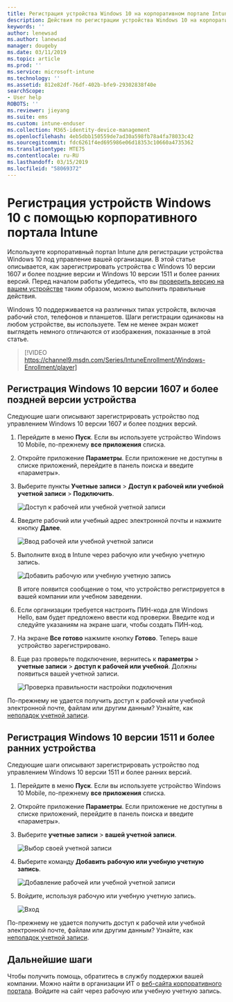 ```yaml
---
title: Регистрация устройства Windows 10 на корпоративном портале Intune | Документация Майкрософт
description: Действия по регистрации устройства Windows 10 на корпоративном портале Intune
keywords: ''
author: lenewsad
ms.author: lanewsad
manager: dougeby
ms.date: 03/11/2019
ms.topic: article
ms.prod: ''
ms.service: microsoft-intune
ms.technology: ''
ms.assetid: 812e82df-76df-402b-bfe9-29302838f40e
searchScope:
- User help
ROBOTS: ''
ms.reviewer: jieyang
ms.suite: ems
ms.custom: intune-enduser
ms.collection: M365-identity-device-management
ms.openlocfilehash: 4eb5dbb150559de7ad30a598fb78a4fa78033c42
ms.sourcegitcommit: fdc6261f4ed695986e06d18353c10660a4735362
ms.translationtype: MTE75
ms.contentlocale: ru-RU
ms.lasthandoff: 03/15/2019
ms.locfileid: "58069372"
---
```

# <a name="enroll-windows-10-devices-with-intune-company-portal"></a>Регистрация устройств Windows 10 с помощью корпоративного портала Intune

Используете корпоративный портал Intune для регистрации устройства Windows 10 под управление вашей организации. В этой статье описывается, как зарегистрировать устройства с Windows 10 версии 1607 и более поздние версии и Windows 10 версии 1511 и более ранних версий. Перед началом работы убедитесь, что вы [проверить версию на вашем устройстве](windows-enrollment-company-portal.md#find-windows-10-version-number) таким образом, можно выполнить правильные действия.  

Windows 10 поддерживается на различных типах устройств, включая рабочий стол, телефонов и планшетов. Шаги регистрации одинаковы на любом устройстве, вы используете. Тем не менее экран может выглядеть немного отличаются от изображения, показанные в этой статье.  

> [!VIDEO https://channel9.msdn.com/Series/IntuneEnrollment/Windows-Enrollment/player]  

## <a name="enroll-windows-10-version-1607-and-later-device"></a>Регистрация Windows 10 версии 1607 и более поздней версии устройства 
Следующие шаги описывают зарегистрировать устройство под управлением Windows 10 версии 1607 и более поздних версий.  

1. Перейдите в меню **Пуск**. Если вы используете устройство Windows 10 Mobile, по-прежнему **все приложения** списка.

2. Откройте приложение **Параметры**. Если приложение не доступны в списке приложений, перейдите в панель поиска и введите «параметры».

3. Выберите пункты **Учетные записи** > **Доступ к рабочей или учебной учетной записи** > **Подключить**.  


    ![Доступ к рабочей или учебной учетной записи](./media/w10-enroll-rs1-connect-to-work-or-school.png)  

4. Введите рабочий или учебный адрес электронной почты и нажмите кнопку **Далее**.  


   ![Ввод рабочей или учебной учетной записи](./media/w10-enroll-rs1-set-up-work-or-school-account.png)  

5. Выполните вход в Intune через рабочую или учебную учетную запись.  


    ![Добавить рабочую или учебную учетную запись](./media/w10-enroll-rs1-enter-your-credentials.png)  

    В итоге появится сообщение о том, что устройство регистрируется в вашей компании или учебном заведении.

6. Если организации требуется настроить ПИН-кода для Windows Hello, вам будет предложено ввести код проверки. Введите код и следуйте указаниям на экране шаги, чтобы создать ПИН-код.  

7. На экране **Все готово** нажмите кнопку **Готово**. Теперь ваше устройство зарегистрировано.  

8. Еще раз проверьте подключение, вернитесь к **параметры** > **учетные записи** > **доступ к рабочей или учебной**.  Должны появиться вашей учетной записи.  


    ![Проверка правильности настройки подключения](./media/w10-enroll-rs1-validate-successful-enrollment.png)  

По-прежнему не удается получить доступ к рабочей или учебной электронной почте, файлам или другим данным? Узнайте, как [неполадок учетной записи](troubleshoot-your-windows-10-device-windows.md#troubleshooting-steps-to-follow-if-you-see-access-work-or-school).  

## <a name="enroll-windows-10-version-1511-and-earlier-device"></a>Регистрация Windows 10 версии 1511 и более ранних устройства  
Следующие шаги описывают зарегистрировать устройство под управлением Windows 10 версии 1511 и более ранних версий.  

1. Перейдите в меню **Пуск**. Если вы используете устройство Windows 10 Mobile, по-прежнему **все приложения** списка.

2. Откройте приложение **Параметры**. Если приложение не доступны в списке приложений, перейдите в панель поиска и введите «параметры».

3. Выберите **учетные записи** > **вашей учетной записи**.  


    ![Выбор своей учетной записи](./media/W10-enroll-2-accounts-your-account.png)  

5. Выберите команду **Добавить рабочую или учебную учетную запись**.  


    ![Добавление рабочей или учебной учетной записи](./media/w10-enroll-3-add-work-school-acct.png)  

6. Войдите, используя рабочую или учебную учетную запись.  


    ![Вход](./media/W10-enroll-4-sign-in.png)  

По-прежнему не удается получить доступ к рабочей или учебной электронной почте, файлам или другим данным? Узнайте, как [неполадок учетной записи](troubleshoot-your-windows-10-device-windows.md#troubleshooting-steps-to-follow-if-you-see-your-account).   

## <a name="next-steps"></a>Дальнейшие шаги  

Чтобы получить помощь, обратитесь в службу поддержки вашей компании. Можно найти в организации ИТ о [веб-сайта корпоративного портала](https://go.microsoft.com/fwlink/?linkid=2010980). Войдите на сайт через рабочую или учебную учетную запись.  

 

